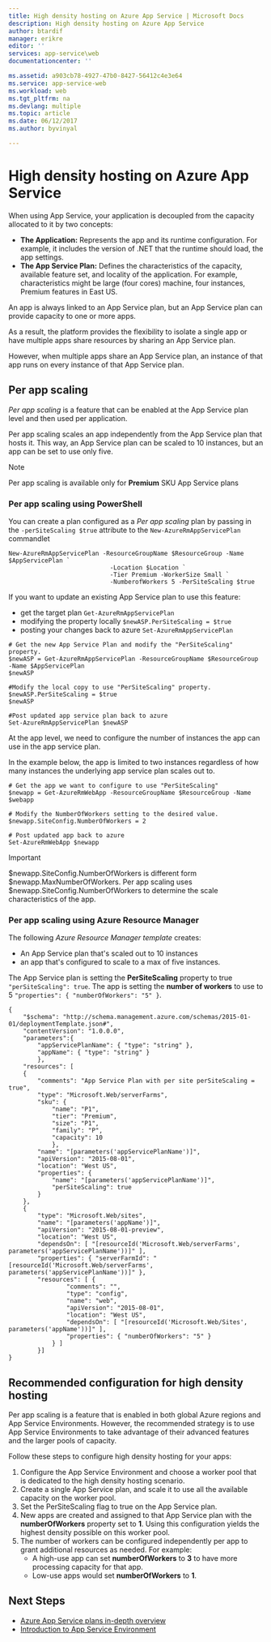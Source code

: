 ```yaml
---
title: High density hosting on Azure App Service | Microsoft Docs
description: High density hosting on Azure App Service
author: btardif
manager: erikre
editor: ''
services: app-service\web
documentationcenter: ''

ms.assetid: a903cb78-4927-47b0-8427-56412c4e3e64
ms.service: app-service-web
ms.workload: web
ms.tgt_pltfrm: na
ms.devlang: multiple
ms.topic: article
ms.date: 06/12/2017
ms.author: byvinyal

---
```

# High density hosting on Azure App Service
When using App Service, your application is decoupled from the capacity 
allocated to it by two concepts:

* **The Application:** Represents the app and its runtime configuration. For 
example, it includes the version of .NET that the runtime should load, the 
app settings.
* **The App Service Plan:** Defines the characteristics of the capacity, 
available feature set, and locality of the application. For example, 
characteristics might be large (four cores) machine, four instances, Premium
 features in East US.

An app is always linked to an App Service plan, but an App Service plan can 
provide capacity to one or more apps.

As a result, the platform provides the flexibility to isolate a
single app or have multiple apps share resources by sharing an
App Service plan.

However, when multiple apps share an App Service plan, an
instance of that app runs on every instance of that
App Service plan.

## Per app scaling
*Per app scaling* is a feature that can be enabled at the
App Service plan level and then used per application.

Per app scaling scales an app independently from the
App Service plan that hosts it. This way, an App Service plan
can be scaled to 10 instances, but an app can be set to use only five.

   >[!NOTE]
   >Per app scaling is available only for **Premium** SKU App Service plans
   >

### Per app scaling using PowerShell

You can create a plan configured as a *Per app scaling* plan 
by passing in the ```-perSiteScaling $true``` attribute to the 
```New-AzureRmAppServicePlan``` commandlet

```
New-AzureRmAppServicePlan -ResourceGroupName $ResourceGroup -Name $AppServicePlan `
                            -Location $Location `
                            -Tier Premium -WorkerSize Small `
                            -NumberofWorkers 5 -PerSiteScaling $true
```

If you want to update an existing App Service plan to use this feature: 

- get the target plan ```Get-AzureRmAppServicePlan```
- modifying the property locally ```$newASP.PerSiteScaling = $true```
- posting your changes back to azure ```Set-AzureRmAppServicePlan``` 

```
# Get the new App Service Plan and modify the "PerSiteScaling" property.
$newASP = Get-AzureRmAppServicePlan -ResourceGroupName $ResourceGroup -Name $AppServicePlan
$newASP

#Modify the local copy to use "PerSiteScaling" property.
$newASP.PerSiteScaling = $true
$newASP
    
#Post updated app service plan back to azure
Set-AzureRmAppServicePlan $newASP
```

At the app level, we need to configure the number of instances the app can use in the app service plan.

In the example below, the app is limited to two instances regardless 
of how many instances the underlying app service plan scales out to.

```
# Get the app we want to configure to use "PerSiteScaling"
$newapp = Get-AzureRmWebApp -ResourceGroupName $ResourceGroup -Name $webapp
    
# Modify the NumberOfWorkers setting to the desired value.
$newapp.SiteConfig.NumberOfWorkers = 2
    
# Post updated app back to azure
Set-AzureRmWebApp $newapp
```

> [!IMPORTANT]
> $newapp.SiteConfig.NumberOfWorkers is different form $newapp.MaxNumberOfWorkers. Per app scaling uses $newapp.SiteConfig.NumberOfWorkers to determine the scale characteristics of the app.

### Per app scaling using Azure Resource Manager

The following *Azure Resource Manager template* creates:

- An App Service plan that's scaled out to 10 instances
- an app that's configured to scale to a max of five instances.

The App Service plan is setting the **PerSiteScaling** property 
to true ```"perSiteScaling": true```. The app is setting the **number of workers** 
to use to 5 ```"properties": { "numberOfWorkers": "5" }```.

```
{
    "$schema": "http://schema.management.azure.com/schemas/2015-01-01/deploymentTemplate.json#",
    "contentVersion": "1.0.0.0",
    "parameters":{
        "appServicePlanName": { "type": "string" },
        "appName": { "type": "string" }
        },
    "resources": [
    {
        "comments": "App Service Plan with per site perSiteScaling = true",
        "type": "Microsoft.Web/serverFarms",
        "sku": {
            "name": "P1",
            "tier": "Premium",
            "size": "P1",
            "family": "P",
            "capacity": 10
            },
        "name": "[parameters('appServicePlanName')]",
        "apiVersion": "2015-08-01",
        "location": "West US",
        "properties": {
            "name": "[parameters('appServicePlanName')]",
            "perSiteScaling": true
        }
    },
    {
        "type": "Microsoft.Web/sites",
        "name": "[parameters('appName')]",
        "apiVersion": "2015-08-01-preview",
        "location": "West US",
        "dependsOn": [ "[resourceId('Microsoft.Web/serverFarms', parameters('appServicePlanName'))]" ],
        "properties": { "serverFarmId": "[resourceId('Microsoft.Web/serverFarms', parameters('appServicePlanName'))]" },
        "resources": [ {
                "comments": "",
                "type": "config",
                "name": "web",
                "apiVersion": "2015-08-01",
                "location": "West US",
                "dependsOn": [ "[resourceId('Microsoft.Web/Sites', parameters('appName'))]" ],
                "properties": { "numberOfWorkers": "5" }
            } ]
        }]
}
```

## Recommended configuration for high density hosting
Per app scaling is a feature that is enabled in both global Azure regions
and App Service Environments. However, the recommended strategy is to
use App Service Environments to take advantage of their advanced features and the larger
pools of capacity.  

Follow these steps to configure
high density hosting for your apps:

1. Configure the App Service Environment and choose a worker pool that is dedicated to the high density hosting scenario.
1. Create a single App Service plan, and scale it to use all the available
   capacity on the worker pool.
1. Set the PerSiteScaling flag to true on the App Service plan.
1. New apps are created and assigned to that App Service plan with the
   **numberOfWorkers** property set to **1**. Using this configuration yields the 
   highest density possible on this worker pool.
1. The number of workers can be configured independently per app to grant
   additional resources as needed. For example:
    - A high-use app can set **numberOfWorkers** to **3** to have more 
      processing capacity for that app. 
    - Low-use apps would set **numberOfWorkers** to **1**.

## Next Steps

- [Azure App Service plans in-depth overview](azure-web-sites-web-hosting-plans-in-depth-overview.md)
- [Introduction to App Service Environment](../app-service-web/app-service-app-service-environment-intro.md)